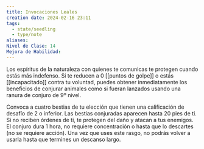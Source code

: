 ```yaml
---
title: Invocaciones Leales
creation date: 2024-02-16 23:11
tags:
  - state/seedling
  - type/note
aliases: 
Nivel de Clase: 14
Mejora de Habilidad:
---
```

Los espíritus de la naturaleza con quienes te comunicas te protegen cuando estás más indefenso. Si te reducen a 0 [[puntos de golpe]] o estás [[incapacitado]] contra tu voluntad, puedes obtener
inmediatamente los beneficios de conjurar animales como si fueran lanzados usando una ranura de conjuro de 9º nivel.

Convoca a cuatro bestias de tu elección que tienen una calificación de desafío de 2 o inferior. Las
bestias conjuradas aparecen hasta 20 pies de ti. Si no reciben órdenes de ti, te protegen del daño y atacan a tus enemigos. El conjuro dura 1 hora, no requiere concentración o hasta que lo descartes (no se requiere acción).
Una vez que uses este rasgo, no podrás volver a usarla hasta que termines un descanso largo.




